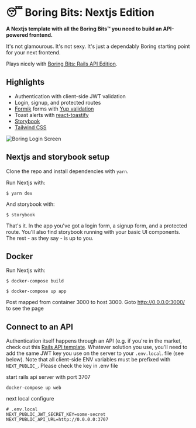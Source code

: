 # 😴 Boring Bits: Nextjs Edition

**A Nextjs template with all the Boring Bits™ you need to build an API-powered frontend.** 

It's not glamourous. It's not sexy. It's just a dependably Boring starting point for your next frontend.

Plays nicely with [Boring Bits: Rails API Edition](https://github.com/jameschambers/boring-bits-rails-api).

## Highlights

- Authentication with client-side JWT validation
- Login, signup, and protected routes
- [Formik](https://formik.org/) forms with [Yup validation](https://github.com/jquense/yup)
- Toast alerts with [react-toastify](https://github.com/fkhadra/react-toastify)
- [Storybook](https://storybook.js.org/)
- [Tailwind CSS](https://tailwindcss.com)

![Boring Login Screen](https://img.jame.sc/boring-bits-nextjs-screenshot.png)

## Nextjs and storybook setup

Clone the repo and install dependencies with `yarn`. 

Run Nextjs with:  

```
$ yarn dev
```

And storybook with:

```
$ storybook
```

That's it. In the app you've got a login form, a signup form, and a protected route. You'll also find storybook running with your basic UI components. The rest - as they say - is up to you.

## Docker
Run Nextjs with:  

```
$ docker-compose build

$ docker-compose up app
```
Post mapped from container 3000 to host 3000.
Goto http://0.0.0.0:3000/ to see the page

## Connect to an API

Authentication itself happens through an API (e.g. if you're in the market, check out this [Rails API template](https://jameschambers.co.uk/rails-api). Whatever solution you use, you'll need to add the same JWT key you use on the server to your `.env.local`. file (see below). Note that all client-side ENV variables must be prefixed with `NEXT_PUBLIC_`. Please check the key in .env file

start rails api server with port 3707
```
docker-compose up web
```
next local configure

```
# .env.local
NEXT_PUBLIC_JWT_SECRET_KEY=some-secret
NEXT_PUBLIC_API_URL=http://0.0.0.0:3707
```
